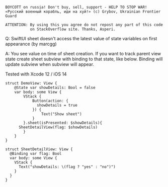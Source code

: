```
BOYCOTT on russia! Don't buy, sell, support - HELP TO STOP WAR!
«Русский военный корабль, иди на хуй!» (c) Grybov, Ukrainian Frontier Guard

ATTENTION: By using this you agree do not repost any part of this code
           on StackOverflow site. Thanks, Asperi.
```

Q: SwiftUI sheet doesn't access the latest value of state variables on first appearance (by marcgg)

A: You see value on time of sheet creation. If you want to track parent view state create sheet subview with binding to that state, like below. Binding will update subview when subview will appear.

Tested with Xcode 12 / iOS 14

```
struct DemoView: View {
    @State var showDetails: Bool = false
    var body: some View {
        VStack {
            Button(action: {
              showDetails = true
            }) {
                Text("Show sheet")
            }
        }.sheet(isPresented: $showDetails){
      SheetDetailView(flag: $showDetails)
        }
    }
}

struct SheetDetailView: View {
  @Binding var flag: Bool
  var body: some View {
    VStack {
      Text("showDetails: \(flag ? "yes" : "no")")
    }
  }
}
```

